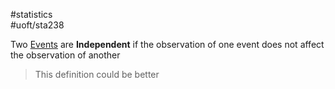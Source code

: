 #statistics  
#uoft/sta238 

Two [Events](../STA237%20Notes/Event.md) are **Independent** if the observation of one event does not affect the observation of another

> This definition could be better